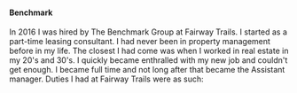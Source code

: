 #### Benchmark

In 2016 I was hired by The Benchmark Group at Fairway Trails.  I started as a part-time leasing consultant.  I had never been in property management before in my life.  The closest I had come was when I  worked in real estate in my 20's and 30's.  I quickly became enthralled with my new job and couldn't get enough.  I became full time and not long after that became the Assistant manager.  Duties I had at Fairway Trails were as such: